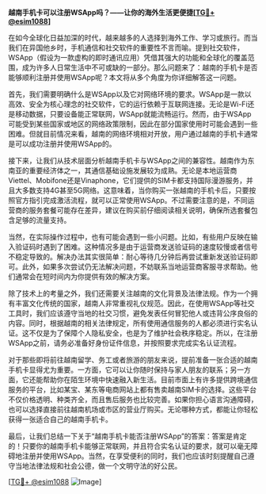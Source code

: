 **越南手机卡可以注册WSApp吗？——让你的海外生活更便捷[[TG💪+ @esim1088](https://t.me/s/esim1088)]**

在如今全球化日益加深的时代，越来越多的人选择到海外工作、学习或旅行。而当我们在异国他乡时，手机通信和社交软件的重要性不言而喻。提到社交软件，WSApp（假设为一款虚构的即时通讯应用）凭借其强大的功能和全球化的覆盖范围，成为许多人日常生活中不可或缺的一部分。那么问题来了：越南的手机卡是否能够顺利注册并使用WSApp呢？本文将从多个角度为你详细解答这一问题。

首先，我们需要明确什么是WSApp以及它对网络环境的要求。WSApp是一款以高效、安全为核心理念的社交软件，它的运行依赖于互联网连接。无论是Wi-Fi还是移动数据，只要设备能正常联网，WSApp就能流畅运行。然而，由于WSApp可能受到某些国家或地区的网络政策限制，因此在部分国家使用时可能会遇到一些困难。但就目前情况来看，越南的网络环境相对开放，用户通过越南的手机卡通常是可以成功注册并使用WSApp的。

接下来，让我们从技术层面分析越南手机卡与WSApp之间的兼容性。越南作为东南亚的重要经济体之一，其通信基础设施发展较为成熟。无论是本地运营商Viettel、Mobifone还是Vinaphone，它们提供的SIM卡都支持国际漫游服务，并且大多数支持4G甚至5G网络。这意味着，当你购买一张越南的手机卡后，只要按照官方指引完成激活流程，就可以正常使用WSApp。不过需要注意的是，不同运营商的服务套餐可能存在差异，建议在购买前仔细阅读相关说明，确保所选套餐包含足够的流量支持。

当然，在实际操作过程中，也有可能会遇到一些小问题。比如，有些用户反映在输入验证码时遇到了困难。这种情况多是由于运营商发送验证码的速度较慢或者信号不稳定导致的。解决办法其实很简单：耐心等待几分钟后再尝试重新发送验证码即可。此外，如果多次尝试仍无法解决问题，不妨联系当地运营商客服寻求帮助。他们通常会在短时间内为你提供有效的解决方案。

除了技术上的考量之外，我们还需要关注越南的文化背景及法律法规。作为一个拥有丰富文化传统的国家，越南人非常重视礼仪规范。因此，在使用WSApp等社交工具时，我们应该遵守当地的社交习惯，避免发表任何冒犯他人或违背公序良俗的内容。同时，根据越南的相关法律规定，所有使用通信服务的人都必须进行实名认证。这不仅是为了保障个人隐私安全，也是为了维护社会秩序稳定。所以，在注册WSApp之前，请务必准备好身份证件信息，并按照要求完成实名认证流程。

对于那些即将前往越南留学、务工或者旅游的朋友来说，提前准备一张合适的越南手机卡显得尤为重要。一方面，它可以让你随时保持与家人朋友的联系；另一方面，它还能帮助你在陌生环境中快速融入新生活。目前市面上有许多提供跨境通信服务的平台，比如某宝、某东等电商网站上都有售卖越南SIM卡的选择。这些平台不仅价格透明、种类齐全，而且售后服务也比较完善。如果你担心语言沟通障碍，也可以选择直接前往越南机场或市区的营业厅购买。无论哪种方式，都能让你轻松获得一张适合自己的越南手机卡。

最后，让我们总结一下关于“越南手机卡能否注册WSApp”的答案：答案是肯定的！只要你的越南手机卡能够正常联网，并且符合实名认证的要求，就可以毫无障碍地注册并使用WSApp。当然，在享受便利的同时，我们也应该时刻提醒自己遵守当地法律法规和社会公德，做一个文明守法的好公民。

[[TG💪+ @esim1088](https://t.me/s/esim1088) ![Image](https://i.postimg.cc/4NQfJmqS/Snipaste-2025-05-13-00-14-12.png)]